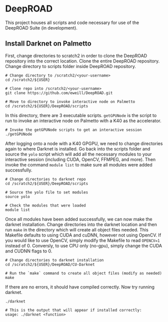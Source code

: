 # DeepROAD
This project houses all scripts and code necessary for use of the DeepROAD Suite (in development).

## Install Darknet on Palmetto

First, change directories to scratch2 in order to clone the DeepROAD repository into the correct location.  Clone the entire DeepROAD repository.  Change directory to scripts folder inside DeepROAD repository.

	# Change directory to /scratch2/<your-username>
	cd /scratch2/${USER}

	# Clone repo into /scratch2/<your-username>
	git clone https://github.com/eweill/DeepROAD.git
	
	# Move to directory to invoke interactive node on Palmetto
	cd /scratch2/${USER}/DeepROAD/scripts

In this directory, there are 3 executable scripts.  `getGPUNode` is the script to run to invoke an interactive node on Palmetto with a K40 as the accelerator.

	# Invoke the getGPUNode scripts to get an interactive session
	./getGPUNode

After logging onto a node with a K40 GPGPU, we need to change directories again to where Darknet is installed.  Go back into the scripts folder and source the `yolo` script which will add all the necessary modules to your interactive session (including CUDA, OpenCV, FFMPEG, and more).  Then invoke the command `module list` to make sure all modules were added successfully.
	
	# Change directories to darknet repo
	cd /scratch2/${USER}/DeepROAD/scripts

	# Source the yolo file to set modules
	source yolo

	# Check the modules that were loaded
	module list

Once all modules have been added successfully, we can now make the darknet installation.  Change directories into the darknet location and then run `make` in the directory which will create all object files needed.  This Makefile defaults to using CUDA and cuDNN, however not using OpenCV.  If you would like to use OpenCV, simply modify the Makefile to read `OPENCV=1` instead of 0.  Conversly, to use CPU only (no-gpu), simply change the CUDA and CUDNN flags to 0.

	# Change directories to darknet installation
	cd /scratch2/${USER}/DeepROAD/CU-Darknet

	# Run the `make` command to create all object files (modify as needed)
	make

If there are no errors, it should have compiled correctly. Now try running darknet.
	
	./darknet

	# This is the output that will appear if installed correctly:
	usage: ./darknet <function>